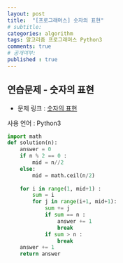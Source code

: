 ```yaml
---
layout: post
title:  "[프로그래머스] 숫자의 표현"
# subtitle: 
categories: algorithm
tags: 알고리즘 프로그래머스 Python3
comments: true
# 공개여부:
published : true
---
```


## 연습문제 - 숫자의 표현

* 문제 링크 : [숫자의 표현](https://programmers.co.kr/learn/courses/30/lessons/12924)

사용 언어 : Python3

```python
import math
def solution(n):
    answer = 0
    if n % 2 == 0 :
        mid = n//2
    else:
        mid = math.ceil(n/2)
    
    for i in range(1, mid+1) :
        sum = i
        for j in range(i+1, mid+1):
            sum += j
            if sum == n :
                answer += 1
                break
            if sum > n :
                break
    answer += 1
    return answer
```